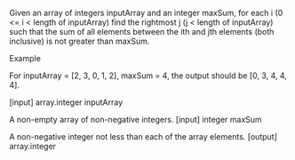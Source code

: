 Given an array of integers inputArray and an integer maxSum, for each i (0 <= i < length of inputArray) find the rightmost j (j < length of inputArray) such that the sum of all elements between the ith and jth elements (both inclusive) is not greater than maxSum.

Example

For inputArray = [2, 3, 0, 1, 2], maxSum = 4, the output should be [0, 3, 4, 4, 4].

[input] array.integer inputArray

A non-empty array of non-negative integers.
[input] integer maxSum

A non-negative integer not less than each of the array elements.
[output] array.integer
